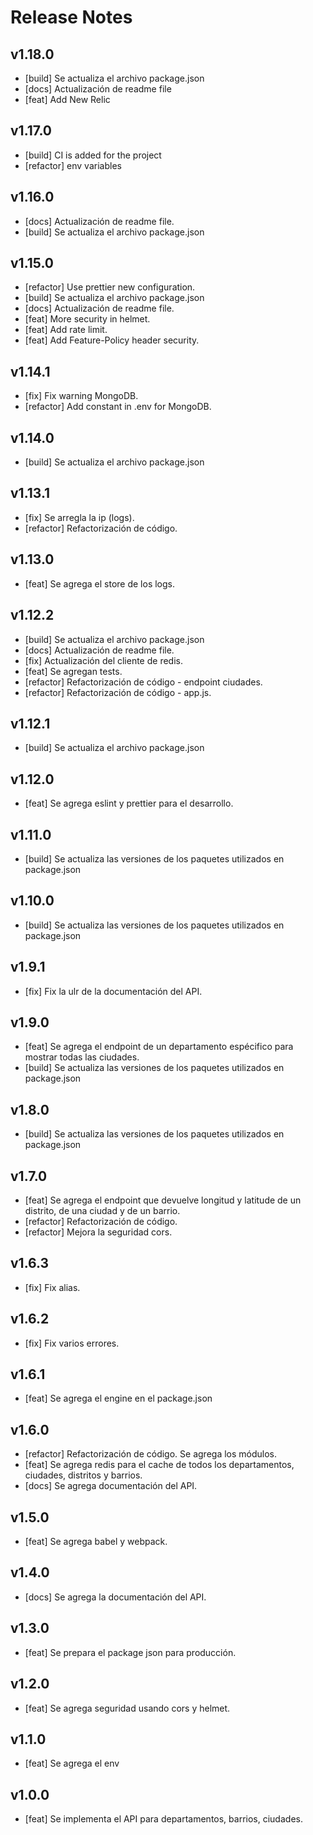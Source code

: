 # Release Notes

## v1.18.0

- [build] Se actualiza el archivo package.json
- [docs] Actualización de readme file
- [feat] Add New Relic

## v1.17.0

- [build] CI is added for the project
- [refactor] env variables

## v1.16.0

- [docs] Actualización de readme file.
- [build] Se actualiza el archivo package.json

## v1.15.0

- [refactor] Use prettier new configuration.
- [build] Se actualiza el archivo package.json
- [docs] Actualización de readme file.
- [feat] More security in helmet.
- [feat] Add rate limit.
- [feat] Add Feature-Policy header security.

## v1.14.1

- [fix] Fix warning MongoDB.
- [refactor] Add constant in .env for MongoDB.

## v1.14.0

- [build] Se actualiza el archivo package.json

## v1.13.1

- [fix] Se arregla la ip (logs).
- [refactor] Refactorización de código.

## v1.13.0

- [feat] Se agrega el store de los logs.

## v1.12.2

- [build] Se actualiza el archivo package.json
- [docs] Actualización de readme file.
- [fix] Actualización del cliente de redis.
- [feat] Se agregan tests.
- [refactor] Refactorización de código - endpoint ciudades.
- [refactor] Refactorización de código - app.js.

## v1.12.1

- [build] Se actualiza el archivo package.json

## v1.12.0

- [feat] Se agrega eslint y prettier para el desarrollo.

## v1.11.0

- [build] Se actualiza las versiones de los paquetes utilizados en package.json

## v1.10.0

- [build] Se actualiza las versiones de los paquetes utilizados en package.json

## v1.9.1

- [fix] Fix la ulr de la documentación del API.

## v1.9.0

- [feat] Se agrega el endpoint de un departamento espécifico para mostrar todas las ciudades.
- [build] Se actualiza las versiones de los paquetes utilizados en package.json

## v1.8.0

- [build] Se actualiza las versiones de los paquetes utilizados en package.json

## v1.7.0

- [feat] Se agrega el endpoint que devuelve longitud y latitude de un distrito, de una ciudad y de un barrio.
- [refactor] Refactorización de código.
- [refactor] Mejora la seguridad cors.

## v1.6.3

- [fix] Fix alias.

## v1.6.2

- [fix] Fix varios errores.

## v1.6.1

- [feat] Se agrega el engine en el package.json

## v1.6.0

- [refactor] Refactorización de código. Se agrega los módulos.
- [feat] Se agrega redis para el cache de todos los departamentos, ciudades, distritos y barrios.
- [docs] Se agrega documentación del API.

## v1.5.0

- [feat] Se agrega babel y webpack.

## v1.4.0

- [docs] Se agrega la documentación del API.

## v1.3.0

- [feat] Se prepara el package json para producción.

## v1.2.0

- [feat] Se agrega seguridad usando cors y helmet.

## v1.1.0

- [feat] Se agrega el env

## v1.0.0

- [feat] Se implementa el API para departamentos, barrios, ciudades.